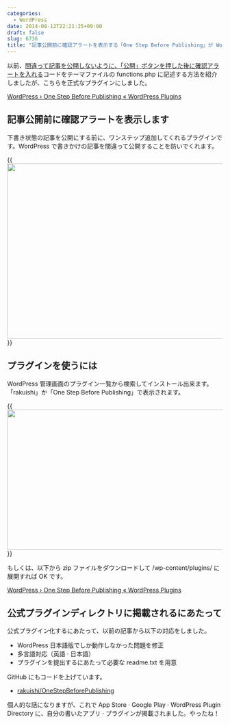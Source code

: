```yaml
---
categories:
  - WordPress
date: 2014-08-12T22:21:25+09:00
draft: false
slug: 6736
title: "記事公開前に確認アラートを表示する「One Step Before Publishing」が WordPress プラグインディレクトリに掲載されました"
---
```


以前、[間違って記事を公開しないように、「公開」ボタンを押した後に確認アラートを入れる](http://rakuishi.com/archives/6161)コードをテーマファイルの functions.php に記述する方法を紹介しましたが、こちらを正式なプラグインにしました。

[WordPress › One Step Before Publishing « WordPress Plugins](http://wordpress.org/plugins/one-step-before-publishing/)

## 記事公開前に確認アラートを表示します

下書き状態の記事を公開にする前に、ワンステップ追加してくれるプラグインです。WordPress で書きかけの記事を間違って公開することを防いでくれます。

{{<img alt="" src="/images/2014/08/6736_1.png" width="728" height="410">}}

## プラグインを使うには

WordPress 管理画面のプラグイン一覧から検索してインストール出来ます。「rakuishi」か「One Step Before Publishing」で表示されます。

{{<img alt="" src="/images/2014/08/6736_2.png" width="728" height="328">}}

もしくは、以下から zip ファイルをダウンロードして /wp-content/plugins/ に展開すれば OK です。

[WordPress › One Step Before Publishing « WordPress Plugins](http://wordpress.org/plugins/one-step-before-publishing/)

## 公式プラグインディレクトリに掲載されるにあたって

公式プラグイン化するにあたって、以前の記事から以下の対応をしました。

* WordPress 日本語版でしか動作しなかった問題を修正
* 多言語対応（英語 &middot; 日本語）
* プラグインを提出するにあたって必要な readme.txt を用意

GitHub にもコードを上げています。

* [rakuishi/OneStepBeforePublishing](https://github.com/rakuishi/one-step-before-publishing)

個人的な話になりますが、これで App Store &middot; Google Play &middot; WordPress Plugin Directory に、自分の書いたアプリ &middot; プラグインが掲載されました。やったね！
